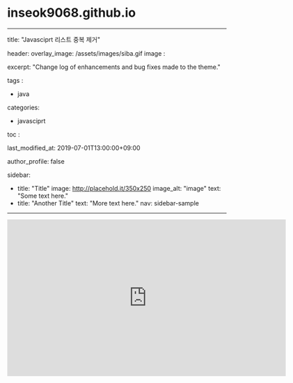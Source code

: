 # inseok9068.github.io

---
<!-- 타이틀 -->
title: "Javasciprt 리스트 중복 제거"

<!-- 제목과 사진 -->
header:
  overlay_image: /assets/images/siba.gif
  image : 

<!-- 포스트 발췌문 -->
excerpt: "Change log of enhancements and bug fixes made to the theme." 

<!-- 태그 -->
tags : 
  - java    

<!-- 카테고리   -->
categories: 
  - javasciprt 

<!-- 목차 설정  -->
toc : 

<!-- 날짜 -->
last_modified_at: 2019-07-01T13:00:00+09:00

<!-- 왼쪽 사이드바 프로필 삭제 -->
author_profile: false

<!-- 왼쪽 사이드바 생성 -->
sidebar:
  - title: "Title"
    image: http://placehold.it/350x250
    image_alt: "image"
    text: "Some text here."
  - title: "Another Title"
    text: "More text here."
    nav: sidebar-sample
---

<!-- 동영상 첨부 -->
<iframe width="640" height="360" src="https://www.youtube-nocookie.com/embed/l2Of1-d5E5o?controls=0&amp;showinfo=0" frameborder="0" allowfullscreen></iframe>
